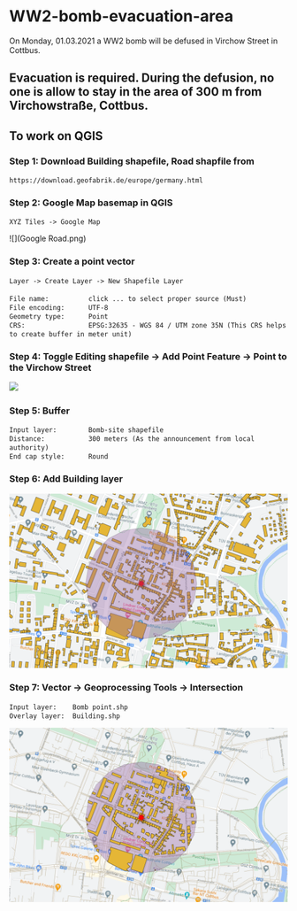 # WW2-bomb-evacuation-area
On Monday, 01.03.2021 a WW2 bomb will be defused in Virchow Street in Cottbus.

## Evacuation is required. During the defusion, no one is allow to stay in the area of 300 m from Virchowstraße, Cottbus.

## To work on QGIS

### Step 1: Download Building shapefile, Road shapfile from
```
https://download.geofabrik.de/europe/germany.html
```

### Step 2: Google Map basemap in QGIS 
```
XYZ Tiles -> Google Map
```

![](Google Road.png)<!-- -->


### Step 3: Create a point vector
```
Layer -> Create Layer -> New Shapefile Layer  

File name:          click ... to select proper source (Must) 
File encoding:      UTF-8
Geometry type:      Point
CRS:                EPSG:32635 - WGS 84 / UTM zone 35N (This CRS helps to create buffer in meter unit)
```

### Step 4: Toggle Editing shapefile -> Add Point Feature -> Point to the Virchow Street

![](Bomb-site.png)<!-- -->

### Step 5: Buffer
```
Input layer:        Bomb-site shapefile
Distance:           300 meters (As the announcement from local authority)
End cap style:      Round 
```

### Step 6: Add Building layer

![](300-point-buffer.png)<!-- -->


### Step 7: Vector -> Geoprocessing Tools -> Intersection

```
Input layer:    Bomb point.shp
Overlay layer:  Building.shp
```

![](Intersection-point.png)<!-- -->
